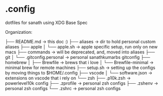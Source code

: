 # .config
dotfiles for sanath using XDG Base Spec

Organization:

├── README.md                   -> this doc :) 
├── aliases                     -> dir to hold personal custom aliases
├── apple
│   └── apple.sh                -> apple specific setup, run only on new macs
├── commands                    -> will be deprecated, and, moved into aliases
├── git
│   └── .gitconfig.personal     -> personal sanathkumarbs gitconfig
├── homebrew
│   ├── Brewfile                -> brews that i love
│   └── Brewfile-minimal        -> minimal brew for remote machines
├── setup.sh                    -> setting up the configs by moving things to $HOME/.config 
├── vscode
│   └── software.json           -> extensions on vscode that i rely on
└── zsh
    ├── .p10k.zsh               -> powerlevel10k config
    ├── .zprofile               -> personal zsh configs
    ├── .zshenv                 -> personal zsh configs
    └── .zshrc                  -> personal zsh configs